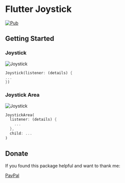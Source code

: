 # Flutter Joystick

[![Pub](https://img.shields.io/pub/v/flutter_joystick.svg)](https://pub.dev/packages/flutter_joystick)

## Getting Started

### Joystick

![Joystick](/example/images/joystick.gif "Joystick")

```dart
Joystick(listener: (details) {
...
})
```

### Joystick Area

![Joystick](/example/images/joystick_area.gif "Joystick Area")

```dart
JoystickArea(
  listener: (details) {
    ...
  },
  child: ...
)
```

## Donate

If you found this package helpful and want to thank me:

[PayPal](https://paypal.me/pavelzaichyk)

